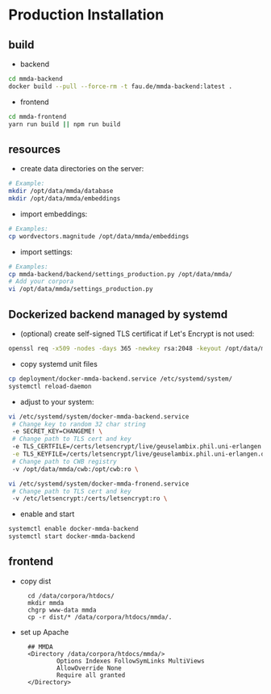 # Production Installation

## build 

- backend

```bash
cd mmda-backend
docker build --pull --force-rm -t fau.de/mmda-backend:latest .
```

- frontend

```bash
cd mmda-frontend
yarn run build || npm run build
```

## resources

- create data directories on the server:

```bash
# Example:
mkdir /opt/data/mmda/database
mkdir /opt/data/mmda/embeddings
```

- import embeddings:

```bash
# Examples:
cp wordvectors.magnitude /opt/data/mmda/embeddings
```

- import settings:

```bash
# Examples:
cp mmda-backend/backend/settings_production.py /opt/data/mmda/
# Add your corpora
vi /opt/data/mmda/settings_production.py
```

## Dockerized backend managed by systemd

- (optional) create self-signed TLS certificat if Let's Encrypt is not used:

```bash
openssl req -x509 -nodes -days 365 -newkey rsa:2048 -keyout /opt/data/mmda/cert.key -out /opt/data/mmda/cert.crt
```

- copy systemd unit files

```bash
cp deployment/docker-mmda-backend.service /etc/systemd/system/
systemctl reload-daemon
```

- adjust to your system:

```bash
vi /etc/systemd/system/docker-mmda-backend.service
 # Change key to random 32 char string
 -e SECRET_KEY=CHANGEME! \
 # Change path to TLS cert and key
 -e TLS_CERTFILE=/certs/letsencrypt/live/geuselambix.phil.uni-erlangen.de/fullchain.pem \
 -e TLS_KEYFILE=/certs/letsencrypt/live/geuselambix.phil.uni-erlangen.de/privkey.pem \
 # Change path to CWB registry
 -v /opt/data/mmda/cwb:/opt/cwb:ro \

vi /etc/systemd/system/docker-mmda-fronend.service
 # Change path to TLS cert and key
 -v /etc/letsencrypt:/certs/letsencrypt:ro \
```

- enable and start

```bash
systemctl enable docker-mmda-backend
systemctl start docker-mmda-backend
```

## frontend

- copy dist

        cd /data/corpora/htdocs/
        mkdir mmda
        chgrp www-data mmda
        cp -r dist/* /data/corpora/htdocs/mmda/.

- set up Apache

        ## MMDA
        <Directory /data/corpora/htdocs/mmda/>
                Options Indexes FollowSymLinks MultiViews
                AllowOverride None
                Require all granted
        </Directory>
  
  
